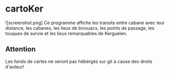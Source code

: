 # cartoKer
![screenshot.png]
Ce programme affiche les transits entre cabane avec leur distance, les cabanes, les lieux de bivouacs, les points de passage, les touques de survie et les lieux remarquables de Kerguelen.

## Attention
Les fonds de cartes ne seront pas hébérgés sur git à cause des droits d'auteur!

